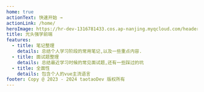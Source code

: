 ```yaml
---
home: true
actionText: 快速开始 →
actionLink: /home/
heroImage: https://hr-dev-1316781433.cos.ap-nanjing.myqcloud.com/header.png
title: 光头强学前端
features:
  - title: 笔记整理
    details: 总结个人学习阶段的常用笔记,以及一些重点内容.
  - title: 面试题整理
    details: 总结最近学习时候的常见面试题,还有一些踩过的坑
  - title: 全面性
    details: 包含个人的vue主流语言
footer: Copy @ 2023 - 2024 taotaoDev 版权所有
---
```

